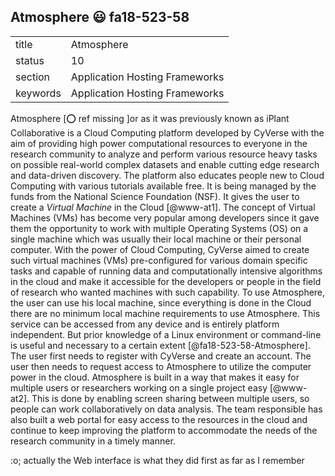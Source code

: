## Atmosphere :smiley: fa18-523-58


|          |                                |
| -------- | ------------------------------ |
| title    | Atmosphere                     | 
| status   | 10                             |
| section  | Application Hosting Frameworks |
| keywords | Application Hosting Frameworks |


Atmosphere [:o: ref missing ]or as it was previously known as iPlant Collaborative is a Cloud Computing platform developed by CyVerse with the aim of providing high power computational resources to everyone in the research community to analyze and perform various resource heavy tasks on possible real-world complex datasets and enable cutting edge research and data-driven discovery. The platform also educates people new to Cloud Computing with various tutorials available free. It is being managed by the funds from the National Science Foundation (NSF). It gives the user to create a *Virtual Machine* in the Cloud [@www-at1]. The concept of Virtual Machines (VMs) has become very popular among developers since it gave them the opportunity to work with multiple Operating Systems (OS) on a single machine which was usually their local machine or their personal computer. With the power of Cloud Computing, CyVerse aimed to create such virtual machines (VMs) pre-configured for various domain specific tasks and capable of running data and computationally intensive algorithms in the cloud and make it accessible for the developers or people in the field of research who wanted machines with such capability. To use Atmosphere, the user can use his local machine, since everything is done in the Cloud there are no minimum local machine requirements to use Atmosphere. This service can be accessed from any device and is entirely platform independent. But prior knowledge of a Linux environment or command-line is useful and necessary to a certain extent [@fa18-523-58-Atmosphere]. The user first needs to register with CyVerse and create an account. The user then needs to request access to Atmosphere to utilize the computer power in the cloud. Atmosphere is built in a way that makes it easy for multiple users or researchers working on a single project easy [@www-at2]. This is done by enabling screen sharing between multiple users, so people can work collaboratively on data analysis. The team responsible has also built a web portal for easy access to the resources in the cloud and continue to keep improving the platform to accommodate the needs of the research community in a timely manner.

:o; actually the Web interface is what they did first as far as I remember


